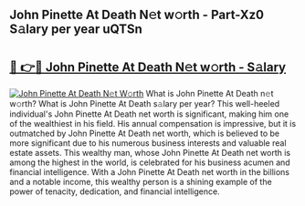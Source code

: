 ## John Pinette At Death N𝚎t w𝚘rth - Part-Xz0 S𝚊lary per year uQTSn

# <h2><a href="http://gc0mqw.nevu.top/?p=John+Pinette+At+Death">🔗 👉🔴 John Pinette At Death N𝚎t w𝚘rth - S𝚊lary</a></h2>

[![John Pinette At Death N𝚎t W𝚘rth](https://i.imgur.com/Oavwk0R.jpeg)](http://gc0mqw.nevu.top/?p=John+Pinette+At+Death)
What is John Pinette At Death n𝚎t w𝚘rth? What is John Pinette At Death s𝚊lary per year?
This well-heeled individual's John Pinette At Death net worth is significant, making him one of the wealthiest in his field. His annual compensation is impressive, but it is outmatched by John Pinette At Death net worth, which is believed to be more significant due to his numerous business interests and valuable real estate assets. This wealthy man, whose John Pinette At Death net worth is among the highest in the world, is celebrated for his business acumen and financial intelligence. With a John Pinette At Death net worth in the billions and a notable income, this wealthy person is a shining example of the power of tenacity, dedication, and financial intelligence.

